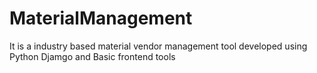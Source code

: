 # MaterialManagement
It is a industry based material vendor management tool developed using Python  Djamgo and Basic frontend tools
